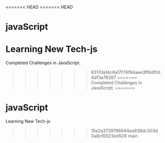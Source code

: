 <<<<<<< HEAD
<<<<<<< HEAD
# javaScript
Learning New Tech-js
=======
Completed Challenges in JavaScript.
>>>>>>> 8317da14c6a17f76f94aee3ff6df0d4df3a76267
=======
Completed Challenges in JavaScript.
=======
# javaScript
Learning New Tech-js
>>>>>>> 15e2a3739786944ea938dc303d0a8cf0023ed928
>>>>>>> main
